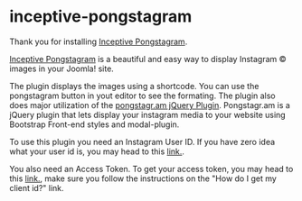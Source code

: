 inceptive-pongstagram
=====================

<div class="desc-container">
	<p>Thank you for installing <a href="http://extend.inceptive.gr/shop/joomla-extensions/inceptive-pongstagram/" title="Inceptive Pongstagram">Inceptive Pongstagram</a>.</p>
	<p><a href="http://extend.inceptive.gr/shop/joomla-extensions/inceptive-pongstagram/" title="Inceptive Pongstagram">Inceptive Pongstagram</a> is a beautiful and easy way to display Instagram &copy; images in your Joomla! site.</p>
	<p>The plugin displays the images using a shortcode. You can use the pongstagram button in yout editor to see the formating. The plugin also does major utilization of the <a href="https://github.com/pongstr/pongstagr.am" title="pongstagr.am">pongstagr.am jQuery Plugin</a>. Pongstagr.am is a jQuery plugin that lets display your instagram media to your website using Bootstrap Front-end styles and modal-plugin.</p>
	<p>To use this plugin you need an Instagram User ID. If you have zero idea what your user id is, you may head to this <a href="http://jelled.com/instagram/lookup-user-id">link.</a>.</p>
	<p>You also need an Access Token. To get your access token, you may head to this <a href="http://jelled.com/instagram/access-token">link.</a>, make sure you follow the instructions on the "How do I get my client id?" link.</p>
</div>
